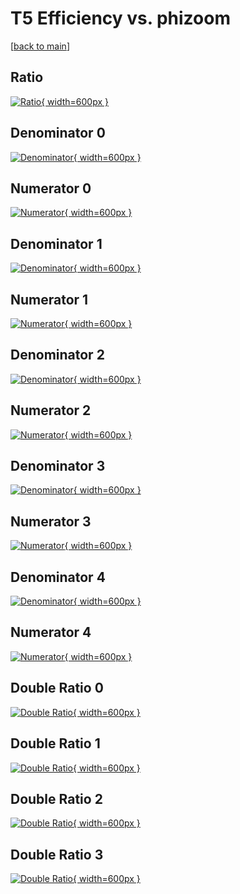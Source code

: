 # T5 Efficiency vs. phizoom

[[back to main](./)]



## Ratio

[![Ratio](../mtv/var/T5_xtr_11_1_eff_phizoom.png){ width=600px }](../mtv/var/T5_xtr_11_1_eff_phizoom.pdf)

## Denominator 0

[![Denominator](../mtv/den/T5_xtr_11_1_eff_phizoom_den0.png){ width=600px }](../mtv/den/T5_xtr_11_1_eff_phizoom_den0.pdf)

## Numerator 0

[![Numerator](../mtv/num/T5_xtr_11_1_eff_phizoom_num0.png){ width=600px }](../mtv/num/T5_xtr_11_1_eff_phizoom_num0.pdf)

## Denominator 1

[![Denominator](../mtv/den/T5_xtr_11_1_eff_phizoom_den1.png){ width=600px }](../mtv/den/T5_xtr_11_1_eff_phizoom_den1.pdf)

## Numerator 1

[![Numerator](../mtv/num/T5_xtr_11_1_eff_phizoom_num1.png){ width=600px }](../mtv/num/T5_xtr_11_1_eff_phizoom_num1.pdf)

## Denominator 2

[![Denominator](../mtv/den/T5_xtr_11_1_eff_phizoom_den2.png){ width=600px }](../mtv/den/T5_xtr_11_1_eff_phizoom_den2.pdf)

## Numerator 2

[![Numerator](../mtv/num/T5_xtr_11_1_eff_phizoom_num2.png){ width=600px }](../mtv/num/T5_xtr_11_1_eff_phizoom_num2.pdf)

## Denominator 3

[![Denominator](../mtv/den/T5_xtr_11_1_eff_phizoom_den3.png){ width=600px }](../mtv/den/T5_xtr_11_1_eff_phizoom_den3.pdf)

## Numerator 3

[![Numerator](../mtv/num/T5_xtr_11_1_eff_phizoom_num3.png){ width=600px }](../mtv/num/T5_xtr_11_1_eff_phizoom_num3.pdf)

## Denominator 4

[![Denominator](../mtv/den/T5_xtr_11_1_eff_phizoom_den4.png){ width=600px }](../mtv/den/T5_xtr_11_1_eff_phizoom_den4.pdf)

## Numerator 4

[![Numerator](../mtv/num/T5_xtr_11_1_eff_phizoom_num4.png){ width=600px }](../mtv/num/T5_xtr_11_1_eff_phizoom_num4.pdf)

## Double Ratio 0

[![Double Ratio](../mtv/ratio/T5_xtr_11_1_eff_phizoom_ratio0.png){ width=600px }](../mtv/ratio/T5_xtr_11_1_eff_phizoom_ratio0.pdf)

## Double Ratio 1

[![Double Ratio](../mtv/ratio/T5_xtr_11_1_eff_phizoom_ratio1.png){ width=600px }](../mtv/ratio/T5_xtr_11_1_eff_phizoom_ratio1.pdf)

## Double Ratio 2

[![Double Ratio](../mtv/ratio/T5_xtr_11_1_eff_phizoom_ratio2.png){ width=600px }](../mtv/ratio/T5_xtr_11_1_eff_phizoom_ratio2.pdf)

## Double Ratio 3

[![Double Ratio](../mtv/ratio/T5_xtr_11_1_eff_phizoom_ratio3.png){ width=600px }](../mtv/ratio/T5_xtr_11_1_eff_phizoom_ratio3.pdf)

